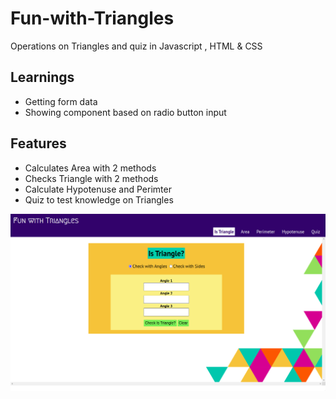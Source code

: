 # Fun-with-Triangles
Operations on Triangles and quiz in Javascript , HTML & CSS

## Learnings
- Getting form data
- Showing component based on radio button input

## Features
- Calculates Area with 2 methods
- Checks Triangle with 2 methods
- Calculate Hypotenuse and Perimter 
- Quiz to test knowledge on Triangles

![Screenshot](mark12.png?raw=true)
